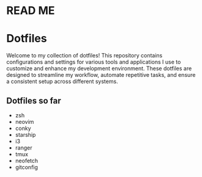 # READ ME <br>

# Dotfiles
Welcome to my collection of dotfiles! This repository contains configurations and settings for various tools and applications I use to customize and enhance my development environment. These dotfiles are designed to streamline my workflow, automate repetitive tasks, and ensure a consistent setup across different systems.

## Dotfiles so far
- zsh
- neovim
- conky
- starship
- i3
- ranger
- tmux
- neofetch
- gitconfig
